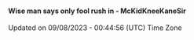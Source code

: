 #### Wise man says only fool rush in - McKidKneeKaneSir
Updated on 09/08/2023 - 00:44:56 (UTC) Time Zone
